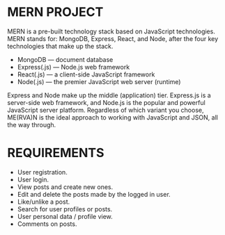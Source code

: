# MERN PROJECT

MERN is a pre-built technology stack based on JavaScript technologies. MERN stands for: MongoDB, Express, React, and Node, after the four key technologies that make up the stack.

- MongoDB — document database
- Express(.js) — Node.js web framework
- React(.js) — a client-side JavaScript framework
- Node(.js) — the premier JavaScript web server (runtime)

Express and Node make up the middle (application) tier. Express.js is a server-side web framework, and Node.js is the popular and powerful JavaScript server platform. Regardless of which variant you choose, ME(RVA)N is the ideal approach to working with JavaScript and JSON, all the way through.

# REQUIREMENTS

- User registration.
- User login.
- View posts and create new ones.
- Edit and delete the posts made by the logged in user.
- Like/unlike a post.
- Search for user profiles or posts.
- User personal data / profile view.
- Comments on posts.
